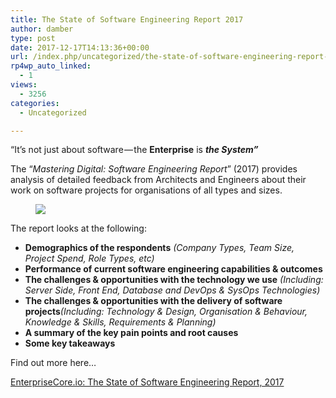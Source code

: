 ```yaml
---
title: The State of Software Engineering Report 2017
author: damber
type: post
date: 2017-12-17T14:13:36+00:00
url: /index.php/uncategorized/the-state-of-software-engineering-report-2017/
rp4wp_auto_linked:
  - 1
views:
  - 3256
categories:
  - Uncategorized

---
```

“It’s not just about software — the <strong class="markup--strong markup--pullquote-strong">Enterprise</strong> is <strong class="markup--strong markup--pullquote-strong"><em class="markup--em markup--pullquote-em">the System”</em></strong>

<p id="595b" class="graf graf--p graf-after--pullquote">
  The “<em class="markup--em markup--p-em">Mastering Digital: Software Engineering Report</em>” (2017) provides analysis of detailed feedback from Architects and Engineers about their work on software projects for organisations of all types and sizes.
</p><figure id="8b38" class="graf graf--figure graf-after--p"> 

<div class="aspectRatioPlaceholder is-locked">
  <div class="aspectRatioPlaceholder-fill">
  </div>
  
  <div class="progressiveMedia js-progressiveMedia graf-image is-canvasLoaded is-imageLoaded">
    <img class="progressiveMedia-image js-progressiveMedia-image" src="https://cdn-images-1.medium.com/max/1600/1*Geyw5BNUk1se5wL6Knl84A.png" />
  </div>
</div></figure> 

<p id="785a" class="graf graf--p graf-after--figure">
  The report looks at the following:
</p>

<ul class="postList">
  <li id="f0e2" class="graf graf--li graf-after--p">
    <strong class="markup--strong markup--li-strong">Demographics of the respondents</strong> <em class="markup--em markup--li-em">(Company Types, Team Size, Project Spend, Role Types, etc)</em>
  </li>
  <li id="5acb" class="graf graf--li graf-after--li">
    <strong class="markup--strong markup--li-strong">Performance of current software engineering capabilities & outcomes</strong>
  </li>
  <li id="c85e" class="graf graf--li graf-after--li">
    <strong class="markup--strong markup--li-strong">The challenges & opportunities with the technology we use</strong> <em class="markup--em markup--li-em">(Including: Server Side, Front End, Database and DevOps & SysOps Technologies)</em>
  </li>
  <li id="4af6" class="graf graf--li graf-after--li">
    <strong class="markup--strong markup--li-strong">The challenges & opportunities with the delivery of software projects</strong><em class="markup--em markup--li-em">(Including: Technology & Design, Organisation & Behaviour, Knowledge & Skills, Requirements & Planning)</em>
  </li>
  <li id="ba13" class="graf graf--li graf-after--li">
    <strong class="markup--strong markup--li-strong">A summary of the key pain points and root causes</strong>
  </li>
  <li id="31ae" class="graf graf--li graf-after--li">
    <strong class="markup--strong markup--li-strong">Some key takeaways</strong>
  </li>
</ul>

Find out more here&#8230;

[EnterpriseCore.io: The State of Software Engineering Report, 2017][1]

 [1]: https://blog.enterprisecore.io/the-state-of-software-engineering-report-2017-40682d14a6b3
